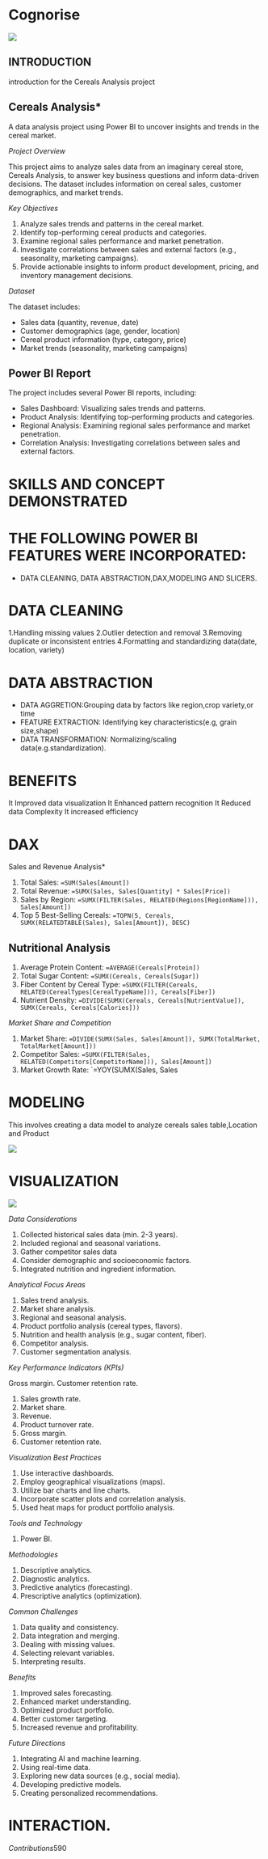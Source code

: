 # Cognorise

![](cereal.jpeg)

## INTRODUCTION
introduction for the Cereals Analysis project 

## Cereals Analysis*

A data analysis project using Power BI to uncover insights and trends in the cereal market.

*Project Overview*

This project aims to analyze sales data from an imaginary cereal store, Cereals Analysis, to answer key business questions and inform data-driven decisions. The dataset includes information on cereal sales, customer demographics, and market trends.

*Key Objectives*

1. Analyze sales trends and patterns in the cereal market.
2. Identify top-performing cereal products and categories.
3. Examine regional sales performance and market penetration.
4. Investigate correlations between sales and external factors (e.g., seasonality, marketing campaigns).
5. Provide actionable insights to inform product development, pricing, and inventory management decisions.

*Dataset*

The dataset includes:

- Sales data (quantity, revenue, date)
- Customer demographics (age, gender, location)
- Cereal product information (type, category, price)
- Market trends (seasonality, marketing campaigns)

## Power BI Report

The project includes several Power BI reports, including:

- Sales Dashboard: Visualizing sales trends and patterns.
- Product Analysis: Identifying top-performing products and categories.
- Regional Analysis: Examining regional sales performance and market penetration.
- Correlation Analysis: Investigating correlations between sales and external factors.


# SKILLS AND CONCEPT DEMONSTRATED
# THE FOLLOWING POWER BI FEATURES WERE INCORPORATED:

* DATA CLEANING, DATA ABSTRACTION,DAX,MODELING AND SLICERS.

# DATA CLEANING
1.Handling missing values
2.Outlier detection and removal
3.Removing duplicate or inconsistent entries
4.Formatting and standardizing data(date, location, variety)

# DATA ABSTRACTION
* DATA AGGRETION:Grouping data by factors like region,crop variety,or time
* FEATURE EXTRACTION: Identifying key characteristics(e.g, grain size,shape)
* DATA TRANSFORMATION: Normalizing/scaling data(e.g.standardization).

# BENEFITS
It Improved data visualization
It Enhanced pattern recognition
It Reduced data Complexity
It increased efficiency

# DAX
Sales and Revenue Analysis*

1. Total Sales: `=SUM(Sales[Amount])`
2. Total Revenue: `=SUMX(Sales, Sales[Quantity] * Sales[Price])`
3. Sales by Region: `=SUMX(FILTER(Sales, RELATED(Regions[RegionName])), Sales[Amount])`
4. Top 5 Best-Selling Cereals: `=TOPN(5, Cereals, SUMX(RELATEDTABLE(Sales), Sales[Amount]), DESC)`


## Nutritional Analysis

1. Average Protein Content: `=AVERAGE(Cereals[Protein])`
2. Total Sugar Content: `=SUMX(Cereals, Cereals[Sugar])`
3. Fiber Content by Cereal Type: `=SUMX(FILTER(Cereals, RELATED(CerealTypes[CerealTypeName])), Cereals[Fiber])`
4. Nutrient Density: `=DIVIDE(SUMX(Cereals, Cereals[NutrientValue]), SUMX(Cereals, Cereals[Calories]))`

*Market Share and Competition*

1. Market Share: `=DIVIDE(SUMX(Sales, Sales[Amount]), SUMX(TotalMarket, TotalMarket[Amount]))`
2. Competitor Sales: `=SUMX(FILTER(Sales, RELATED(Competitors[CompetitorName])), Sales[Amount])`
3. Market Growth Rate: `=YOY(SUMX(Sales, Sales


# MODELING
 This involves  creating a data model to analyze cereals sales table,Location and Product

![](cerealmodeliing.png)

# VISUALIZATION

![](cereals.png)

*Data Considerations*

1. Collected historical sales data (min. 2-3 years).
2. Included regional and seasonal variations.
3. Gather competitor sales data 
4. Consider demographic and socioeconomic factors.
5. Integrated nutrition and ingredient information.

*Analytical Focus Areas*

1. Sales trend analysis.
2. Market share analysis.
3. Regional and seasonal analysis.
4. Product portfolio analysis (cereal types, flavors).
5. Nutrition and health analysis (e.g., sugar content, fiber).
6. Competitor analysis.
7. Customer segmentation analysis.

*Key Performance Indicators (KPIs)*

Gross margin. Customer retention rate.
1. Sales growth rate.
2. Market share.
3. Revenue.
4. Product turnover rate.
5. Gross margin.
6. Customer retention rate.
   
*Visualization Best Practices*

1. Use interactive dashboards.
2. Employ geographical visualizations (maps).
3. Utilize bar charts and line charts.
4. Incorporate scatter plots and correlation analysis.
5. Used heat maps for product portfolio analysis.

*Tools and Technology*

1. Power BI.

*Methodologies*

1. Descriptive analytics.
2. Diagnostic analytics.
3. Predictive analytics (forecasting).
4. Prescriptive analytics (optimization).

*Common Challenges*

1. Data quality and consistency.
2. Data integration and merging.
3. Dealing with missing values.
4. Selecting relevant variables.
5. Interpreting results.

*Benefits*

1. Improved sales forecasting.
2. Enhanced market understanding.
3. Optimized product portfolio.
4. Better customer targeting.
5. Increased revenue and profitability.

*Future Directions*

1. Integrating AI and machine learning.
2. Using real-time data.
3. Exploring new data sources (e.g., social media).
4. Developing predictive models.
5. Creating personalized recommendations.

# INTERACTION.

*Contributions*590
